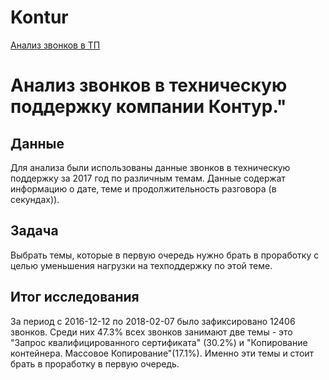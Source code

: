 # Kontur
[Анализ звонков в ТП](test_task_analyst_kontur)
<br>
# Анализ звонков в техническую поддержку компании Контур."

## Данные
Для анализа были использованы данные звонков в техническую поддержку за 2017 год по различным темам. Данные содержат информацию о дате, теме и продолжительность разговора (в секундах)). 

## Задача
Выбрать темы, которые в первую очередь нужно брать в проработку с целью уменьшения нагрузки на техподдержку по этой теме.

## Итог исследования
За период с 2016-12-12 по 2018-02-07 было зафиксировано 12406 звонков. Среди них 47.3% всех звонков занимают две темы - это "Запрос квалифицированного сертификата" (30.2%) и "Копирование контейнера. Массовое Копирование"(17.1%). Именно эти темы и стоит брать в проработку в первую очередь. 


